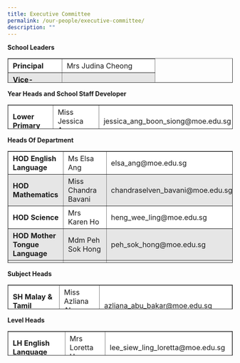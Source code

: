 ```yaml
---
title: Executive Committee
permalink: /our-people/executive-committee/
description: ""
---
```

**School Leaders**

<table border="1" style="box-sizing: inherit; border-collapse: collapse; border-spacing: 0px; max-width: 100%; height: 53px; width: 779px;"><tbody style="box-sizing: inherit;"><tr style="box-sizing: inherit; background: rgb(255, 255, 255);"><td style="box-sizing: inherit; padding: 5px 10px; width: 69px;"><strong style="box-sizing: inherit; font-weight: bold;">Principal</strong></td><td style="box-sizing: inherit; padding: 5px 10px; width: 188px;">Mrs Judina Cheong</td></tr><tr style="box-sizing: inherit; background: rgb(230, 230, 230);"><td style="box-sizing: inherit; padding: 5px 10px; width: 69px;"><strong style="box-sizing: inherit; font-weight: bold;">Vice-Principal (Curriculum)</strong></td><td style="box-sizing: inherit; padding: 5px 10px; width: 188px;">Mrs Charmaine Lee</td></tr><tr style="box-sizing: inherit; background: rgb(255, 255, 255);"><td style="box-sizing: inherit; padding: 5px 10px; width: 69px;"><strong style="box-sizing: inherit; font-weight: bold;">Vice-Principal (Admin)</strong></td><td style="box-sizing: inherit; padding: 5px 10px; width: 188px;">Mrs Yvonne Tan</td></tr></tbody></table>

**Year Heads and School Staff Developer**

<table border="1" style="box-sizing: inherit; border-collapse: collapse; border-spacing: 0px; max-width: 100%; height: 53px; width: 774px;"><tbody style="box-sizing: inherit;"><tr style="box-sizing: inherit; background: rgb(255, 255, 255);"><td style="box-sizing: inherit; padding: 5px 10px; width: 174px;"><strong style="box-sizing: inherit; font-weight: bold;">Lower Primary</strong></td><td style="box-sizing: inherit; padding: 5px 10px; width: 177.322px;"><span style="box-sizing: inherit; font-size: 12pt;">Miss Jessica Ang</span></td><td style="box-sizing: inherit; padding: 5px 10px; width: 127.678px;"><span style="box-sizing: inherit; font-size: 12pt;">jessica_ang_boon_siong@moe.edu.sg</span></td></tr><tr style="box-sizing: inherit; background: rgb(230, 230, 230);"><td style="box-sizing: inherit; padding: 5px 10px; width: 174px;"><strong style="box-sizing: inherit; font-weight: bold;">Middle Primary</strong></td><td style="box-sizing: inherit; padding: 5px 10px; width: 177.322px;"><span style="box-sizing: inherit; font-size: 12pt;">Miss Rajini Devi</span></td><td style="box-sizing: inherit; padding: 5px 10px; width: 127.678px;"><span style="box-sizing: inherit; font-size: 12pt; text-align: center;">rajini_devi_ram_rattan@moe.edu.sg</span></td></tr><tr style="box-sizing: inherit; background: rgb(255, 255, 255);"><td style="box-sizing: inherit; padding: 5px 10px; width: 174px;"><strong style="box-sizing: inherit; font-weight: bold;">Upper Primary</strong></td><td style="box-sizing: inherit; padding: 5px 10px; width: 177.322px;">Mrs Carmen Fernando</td><td style="box-sizing: inherit; padding: 5px 10px; width: 127.678px;"><span style="box-sizing: inherit; font-size: 12pt; text-align: center;">carmen_judith_wijeysingha@moe.edu.sg</span></td></tr><tr style="box-sizing: inherit; background: rgb(230, 230, 230);"><td style="box-sizing: inherit; padding: 5px 10px; width: 174px;"><strong style="box-sizing: inherit; font-weight: bold;">School Staff Developer</strong></td><td style="box-sizing: inherit; padding: 5px 10px; width: 177.322px;">Mrs Veerarajoo Devika</td><td style="box-sizing: inherit; padding: 5px 10px; width: 127.678px;"><span style="box-sizing: inherit; font-size: 12pt; text-align: center;">veerarajoo_devika@moe.edu.sg</span></td></tr></tbody></table>

**Heads Of Department**

<table border="1" style="box-sizing: inherit; border-collapse: collapse; border-spacing: 0px; max-width: 100%; height: 249px; width: 771px;"><tbody style="box-sizing: inherit;"><tr style="box-sizing: inherit; background: rgb(255, 255, 255);"><td style="box-sizing: inherit; padding: 5px 10px; width: 217px;"><strong style="box-sizing: inherit; font-weight: bold;">HOD English Language</strong></td><td style="box-sizing: inherit; padding: 5px 10px; width: 223.769px;">Ms Elsa Ang</td><td style="box-sizing: inherit; padding: 5px 10px; width: 354.231px;"><span style="box-sizing: inherit; font-size: 12pt; text-align: center;">elsa_ang@moe.edu.sg</span></td></tr><tr style="box-sizing: inherit; background: rgb(230, 230, 230);"><td style="box-sizing: inherit; padding: 5px 10px; width: 217px;"><strong style="box-sizing: inherit; font-weight: bold;">HOD Mathematics</strong></td><td style="box-sizing: inherit; padding: 5px 10px; width: 223.769px;">Miss Chandra Bavani</td><td style="box-sizing: inherit; padding: 5px 10px; width: 354.231px;"><span style="box-sizing: inherit; font-size: 12pt; text-align: center;">chandraselven_bavani@moe.edu.sg</span></td></tr><tr style="box-sizing: inherit; background: rgb(255, 255, 255);"><td style="box-sizing: inherit; padding: 5px 10px; width: 217px;"><strong style="box-sizing: inherit; font-weight: bold;">HOD Science</strong></td><td style="box-sizing: inherit; padding: 5px 10px; width: 223.769px;">Mrs Karen Ho</td><td style="box-sizing: inherit; padding: 5px 10px; width: 354.231px;"><span style="box-sizing: inherit; font-size: 12pt; text-align: center;">heng_wee_ling@moe.edu.sg</span></td></tr><tr style="box-sizing: inherit; background: rgb(230, 230, 230);"><td style="box-sizing: inherit; padding: 5px 10px; width: 217px;"><strong style="box-sizing: inherit; font-weight: bold;">HOD Mother Tongue Language</strong></td><td style="box-sizing: inherit; padding: 5px 10px; width: 223.769px;">Mdm Peh Sok Hong</td><td style="box-sizing: inherit; padding: 5px 10px; width: 354.231px;"><span style="box-sizing: inherit; font-size: 12pt; text-align: center;">peh_sok_hong@moe.edu.sg</span></td></tr><tr style="box-sizing: inherit; background: rgb(255, 255, 255);"><td style="box-sizing: inherit; padding: 5px 10px; width: 217px;"><strong style="box-sizing: inherit; font-weight: bold;">HOD Sports &amp; CCA</strong></td><td style="box-sizing: inherit; padding: 5px 10px; width: 223.769px;">Mrs Kian Lan Gosian</td><td style="box-sizing: inherit; padding: 5px 10px; width: 354.231px;"><span style="box-sizing: inherit; font-size: 12pt; text-align: center;">quek_kian_lan@moe.edu.sg</span></td></tr><tr style="box-sizing: inherit; background: rgb(230, 230, 230);"><td style="box-sizing: inherit; padding: 5px 10px; width: 217px;"><strong style="box-sizing: inherit; font-weight: bold;">HOD Infocomm Technology</strong></td><td style="box-sizing: inherit; padding: 5px 10px; width: 223.769px;">Mrs Tan Chujie</td><td style="box-sizing: inherit; padding: 5px 10px; width: 354.231px;"><span style="box-sizing: inherit; font-size: 12pt; text-align: center;">tan_chujie@moe.edu.sg</span></td></tr><tr style="box-sizing: inherit; background: rgb(255, 255, 255);"><td style="box-sizing: inherit; padding: 5px 10px; width: 217px;"><strong style="box-sizing: inherit; font-weight: bold;">HOD Student Management</strong></td><td style="box-sizing: inherit; padding: 5px 10px; width: 223.769px;">Mdm Lee Ching</td><td style="box-sizing: inherit; padding: 5px 10px; width: 354.231px;"><span style="box-sizing: inherit; font-size: 12pt; text-align: center;">lee_ching_a@moe.edu.sg</span></td></tr><tr style="box-sizing: inherit; background: rgb(230, 230, 230);"><td style="box-sizing: inherit; padding: 5px 10px; width: 217px;"><strong style="box-sizing: inherit; font-weight: bold;">HOD Character &amp; Citizenship Education</strong></td><td style="box-sizing: inherit; padding: 5px 10px; width: 223.769px;">Mrs Stephanie Goh</td><td style="box-sizing: inherit; padding: 5px 10px; width: 354.231px;"><span style="box-sizing: inherit; font-size: 12pt; text-align: center;">stephanie_lim_mei_fong@moe.edu.sg</span></td></tr></tbody></table>

**Subject Heads**

<table border="1" style="box-sizing: inherit; border-collapse: collapse; border-spacing: 0px; max-width: 100%; height: 53px; width: 773.984px;"><tbody style="box-sizing: inherit;"><tr style="box-sizing: inherit; background: rgb(255, 255, 255);"><td style="box-sizing: inherit; padding: 5px 10px; width: 154px;"><strong style="box-sizing: inherit; font-weight: bold;">SH Malay &amp; Tamil Languages</strong></td><td style="box-sizing: inherit; padding: 5px 10px; width: 158px;">Miss Azliana Abu Bakar</td><td style="box-sizing: inherit; padding: 5px 10px; width: 204.984px;"><span style="box-sizing: inherit; font-size: 12pt; text-align: center;">azliana_abu_bakar@moe.edu.sg</span></td></tr><tr style="box-sizing: inherit; background: rgb(230, 230, 230);"><td style="box-sizing: inherit; padding: 5px 10px; width: 154px;"><strong style="box-sizing: inherit; font-weight: bold;">SH Aesthetics<br style="box-sizing: inherit;">(Music)</strong></td><td style="box-sizing: inherit; padding: 5px 10px; width: 158px;">Ms Carolyn Tan</td><td style="box-sizing: inherit; padding: 5px 10px; width: 204.984px;"><span style="box-sizing: inherit; font-size: 12pt; text-align: center;">carolyn_tan_phek_gek@moe.edu.sg</span></td></tr><tr style="box-sizing: inherit; background: rgb(255, 255, 255);"><td style="box-sizing: inherit; padding: 5px 10px; width: 154px;"><strong style="box-sizing: inherit; font-weight: bold;">SH Infocomm Technology</strong></td><td style="box-sizing: inherit; padding: 5px 10px; width: 158px;">Mr Low Hock Siang</td><td style="box-sizing: inherit; padding: 5px 10px; width: 204.984px;"><span style="box-sizing: inherit; font-size: 12pt; text-align: center;">low_hock_siang@moe.edu.sg</span></td></tr><tr style="box-sizing: inherit; background: rgb(230, 230, 230);"><td style="box-sizing: inherit; padding: 5px 10px; width: 154px;"><strong style="box-sizing: inherit; font-weight: bold;">SH Student Leadership</strong></td><td style="box-sizing: inherit; padding: 5px 10px; width: 158px;">Mrs Angeline Chiew</td><td style="box-sizing: inherit; padding: 5px 10px; width: 204.984px;"><span style="box-sizing: inherit; font-size: 12pt; text-align: center;">angeline_ng_swee_kim@moe.edu.sg</span></td></tr><tr style="box-sizing: inherit; background: rgb(255, 255, 255);"><td style="box-sizing: inherit; padding: 5px 10px; width: 154px;"><strong style="box-sizing: inherit; font-weight: bold;">SH Pastoral Care / Values-in-Action</strong></td><td style="box-sizing: inherit; padding: 5px 10px; width: 158px;">Ms Ophelia Chiu</td><td style="box-sizing: inherit; padding: 5px 10px; width: 204.984px;"><span style="box-sizing: inherit; font-size: 12pt; text-align: center;">chiu_cheuk_yi_ophelia@moe.edu.sg</span></td></tr><tr style="box-sizing: inherit; background: rgb(230, 230, 230);"><td style="box-sizing: inherit; padding: 5px 10px; width: 154px;"><strong style="box-sizing: inherit; font-weight: bold;">SH Innovation</strong></td><td style="box-sizing: inherit; padding: 5px 10px; width: 158px;">Mr Jason Yeo</td><td style="box-sizing: inherit; padding: 5px 10px; width: 204.984px;"><span style="box-sizing: inherit; font-size: 12pt; text-align: center;">yeo_hup_teck@moe.edu.sg</span></td></tr></tbody></table>

**Level Heads**

<table border="1" style="box-sizing: inherit; border-collapse: collapse; border-spacing: 0px; max-width: 100%; height: 53px; width: 762px;"><tbody style="box-sizing: inherit;"><tr style="box-sizing: inherit; background: rgb(255, 255, 255);"><td style="box-sizing: inherit; padding: 5px 10px; width: 197px;"><strong style="box-sizing: inherit; font-weight: bold;">LH English Language</strong></td><td style="box-sizing: inherit; padding: 5px 10px; width: 201px;">Mrs Loretta Han</td><td style="box-sizing: inherit; padding: 5px 10px; width: 364px;"><span style="box-sizing: inherit; font-size: 12pt; text-align: center;">lee_siew_ling_loretta@moe.edu.sg</span></td></tr><tr style="box-sizing: inherit; background: rgb(230, 230, 230);"><td style="box-sizing: inherit; padding: 5px 10px; width: 197px;"><strong style="box-sizing: inherit; font-weight: bold;">LH Mathematics</strong></td><td style="box-sizing: inherit; padding: 5px 10px; width: 201px;">Ms Nelly Toh</td><td style="box-sizing: inherit; padding: 5px 10px; width: 364px;"><span style="box-sizing: inherit; font-size: 12pt; text-align: center;">toh_zhi_bei_nelly@moe.edu.sg</span></td></tr><tr style="box-sizing: inherit; background: rgb(255, 255, 255);"><td style="box-sizing: inherit; padding: 5px 10px; width: 197px;"><strong style="box-sizing: inherit; font-weight: bold;">LH Science</strong></td><td style="box-sizing: inherit; padding: 5px 10px; width: 201px;">Mrs Jennifer Kwek</td><td style="box-sizing: inherit; padding: 5px 10px; width: 364px;"><span style="box-sizing: inherit; font-size: 12pt; text-align: center;">goh_ai_gek@moe.edu.sg</span></td></tr><tr style="box-sizing: inherit; background: rgb(230, 230, 230);"><td style="box-sizing: inherit; padding: 5px 10px; width: 197px;"><strong style="box-sizing: inherit; font-weight: bold;">LH Chinese Language<br style="box-sizing: inherit;"></strong></td><td style="box-sizing: inherit; padding: 5px 10px; width: 201px;">Mrs Lui Zi Hui</td><td style="box-sizing: inherit; padding: 5px 10px; width: 364px;"><span style="box-sizing: inherit; font-size: 12pt; text-align: center;">goh_zi_hui@moe.edu.sg</span></td></tr></tbody></table>